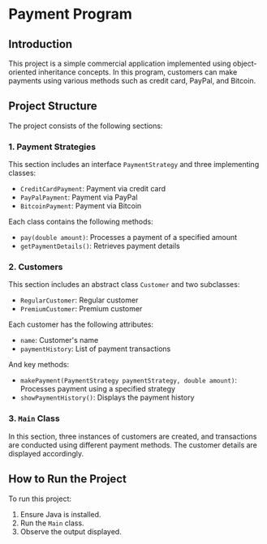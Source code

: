 # Payment Program

## Introduction
This project is a simple commercial application implemented using object-oriented inheritance concepts. In this program, customers can make payments using various methods such as credit card, PayPal, and Bitcoin.

## Project Structure
The project consists of the following sections:

### 1. Payment Strategies
This section includes an interface `PaymentStrategy` and three implementing classes:
- `CreditCardPayment`: Payment via credit card
- `PayPalPayment`: Payment via PayPal
- `BitcoinPayment`: Payment via Bitcoin

Each class contains the following methods:
- `pay(double amount)`: Processes a payment of a specified amount
- `getPaymentDetails()`: Retrieves payment details

### 2. Customers
This section includes an abstract class `Customer` and two subclasses:
- `RegularCustomer`: Regular customer
- `PremiumCustomer`: Premium customer

Each customer has the following attributes:
- `name`: Customer's name
- `paymentHistory`: List of payment transactions

And key methods:
- `makePayment(PaymentStrategy paymentStrategy, double amount)`: Processes payment using a specified strategy
- `showPaymentHistory()`: Displays the payment history

### 3. `Main` Class
In this section, three instances of customers are created, and transactions are conducted using different payment methods. The customer details are displayed accordingly.

## How to Run the Project
To run this project:
1. Ensure Java is installed.
2. Run the `Main` class.
3. Observe the output displayed.


